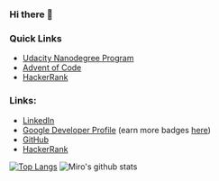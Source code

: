 ### Hi there 👋

### Quick Links
- [Udacity Nanodegree Program](https://classroom.udacity.com/nanodegrees/nd940/dashboard/overview)
- [Advent of Code](https://adventofcode.com/)
- [HackerRank](https://www.hackerrank.com/minev_miro)

### Links:
- [LinkedIn](https://www.linkedin.com/in/miroslav-minev-43216145)
- [Google Developer Profile](https://google.dev/u/100886457646296158799) (earn more badges [here](https://developer.android.com/courses/android-basics-kotlin/course))
- [GitHub](https://github.com/mir47)
- [HackerRank](https://www.hackerrank.com/minev_miro)

[![Top Langs](https://github-readme-stats.vercel.app/api/top-langs/?username=mir47&layout=compact&hide=html,css,jupyter%20notebook)](https://github.com/mir47/mir47)
![Miro's github stats](https://github-readme-stats.vercel.app/api?username=mir47&theme=dracula&show_icons=true&hide=prs,issues)

<!--
**mir47/mir47** is a ✨ _special_ ✨ repository because its `README.md` (this file) appears on your GitHub profile.

Here are some ideas to get you started:

- 🔭 I’m currently working on ...
- 🌱 I’m currently learning ...
- 👯 I’m looking to collaborate on ...
- 🤔 I’m looking for help with ...
- 💬 Ask me about ...
- 📫 How to reach me: ...
- 😄 Pronouns: ...
- ⚡ Fun fact: ...
-->
